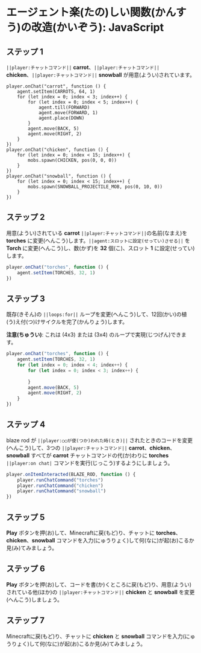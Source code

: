 # エージェント楽(たの)しい関数(かんすう)の改造(かいぞう): JavaScript

## ステップ 1
``||player:チャットコマンド||`` **carrot**、``||player:チャットコマンド||`` **chicken**、``||player:チャットコマンド||`` **snowball** が用意(ようい)されています。

```template
player.onChat("carrot", function () {
    agent.setItem(CARROTS, 64, 1)
    for (let index = 0; index < 3; index++) {
        for (let index = 0; index < 5; index++) {
            agent.till(FORWARD)
            agent.move(FORWARD, 1)
            agent.place(DOWN)
        }
        agent.move(BACK, 5)
        agent.move(RIGHT, 2)
    }
})
player.onChat("chicken", function () {
    for (let index = 0; index < 15; index++) {
        mobs.spawn(CHICKEN, pos(0, 0, 0))
    }
})
player.onChat("snowball", function () {
    for (let index = 0; index < 15; index++) {
        mobs.spawn(SNOWBALL_PROJECTILE_MOB, pos(0, 10, 0))
    }
})
```

## ステップ 2
用意(ようい)されている **carrot** ``||player:チャットコマンド||``の名前(なまえ)を **torches** に変更(へんこう)します。``||agent:スロットに設定(せってい)させる||`` を **Torch** に変更(へんこう)し、数(かず)を **32** 個(こ)、スロット **1** に設定(せってい)します。

```javascript
player.onChat("torches", function () {
    agent.setItem(TORCHES, 32, 1)
})
```

## ステップ 3

既存(きそん)の ``||loops:for||`` ループを変更(へんこう)して、12回(かい)の植(う)え付(つ)けサイクルを完了(かんりょう)します。

**注意(ちゅうい)**: これは (4x3) または (3x4) のループで実現(じつげん)できます。

```javascript
player.onChat("torches", function () {
    agent.setItem(TORCHES, 32, 1)
    for (let index = 0; index < 4; index++) {
        for (let index = 0; index < 3; index++) {
        	
        }
        agent.move(BACK, 5)
        agent.move(RIGHT, 2)
    }
})
```

## ステップ 4
blaze rod が ``||player:○○が使(つか)われた時(とき)||`` されたときのコードを変更(へんこう)して、3つの ``||player:チャットコマンド||`` **carrot**、**chicken**、**snowball** すべてが **carrot** チャットコマンドの代(か)わりに **torches** ``||player:on chat|`` コマンドを実行(じっこう)するようにしましょう。

```javascript
player.onItemInteracted(BLAZE_ROD, function () { 
    player.runChatCommand("torches") 
    player.runChatCommand("chicken") 
    player.runChatCommand("snowball") 
})
```

## ステップ 5
**Play** ボタンを押(お)して、Minecraftに戻(もど)り、チャットに **torches**、**chicken**、**snowball** コマンドを入力(にゅうりょく)して何(なに)が起(お)こるか見(み)てみましょう。

## ステップ 6
**Play** ボタンを押(お)して、コードを書(か)くところに戻(もど)り、用意(ようい)されている他(ほか)の ``||player:チャットコマンド||`` **chicken** と **snowball** を変更(へんこう)しましょう。

## ステップ 7
Minecraftに戻(もど)り、チャットに **chicken** と **snowball** コマンドを入力(にゅうりょく)して何(なに)が起(お)こるか見(み)てみましょう。